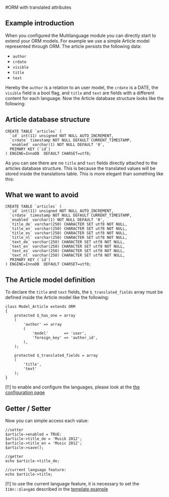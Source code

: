 #ORM with translated attributes

## Example introduction

When you configured the Multilanguage module you can directly start to extend your ORM models. For example we use a simple Article model represented through ORM. The article persists the following data:

* `author`
* `crdate`
* `visible`
* `title`
* `text` 

Hereby the `author` is a relation to an user model, the `crdate` is a DATE, the `visible` field is a bool flag, and `title` and `text` are fields with a different content for each language. Now the Article database structure looks like the following:

## Article database structure

	CREATE TABLE `articles` (
	  `id` int(11) unsigned NOT NULL AUTO_INCREMENT,
	  `crdate` timestamp NOT NULL DEFAULT CURRENT_TIMESTAMP,
	  `enabled` varchar(1) NOT NULL DEFAULT '0',
	  PRIMARY KEY (`id`)
	) ENGINE=InnoDB  DEFAULT CHARSET=utf8;


As you can see there are no `title` and `text` fields directly attached to the articles database structure. This is because the translated values will be stored inside the translations table. This is more elegant than something like this:

## What we want to avoid
	
	CREATE TABLE `articles` (
	  `id` int(11) unsigned NOT NULL AUTO_INCREMENT,
	  `crdate` timestamp NOT NULL DEFAULT CURRENT_TIMESTAMP,
	  `enabled` varchar(1) NOT NULL DEFAULT '0',
	  `title_de` varchar(250) CHARACTER SET utf8 NOT NULL,
	  `title_en` varchar(250) CHARACTER SET utf8 NOT NULL,
	  `title_es` varchar(250) CHARACTER SET utf8 NOT NULL,
	  `title_nl` varchar(250) CHARACTER SET utf8 NOT NULL,
	  `text_de` varchar(250) CHARACTER SET utf8 NOT NULL,
	  `text_en` varchar(250) CHARACTER SET utf8 NOT NULL,
	  `text_es` varchar(250) CHARACTER SET utf8 NOT NULL,
	  `text_nl` varchar(250) CHARACTER SET utf8 NOT NULL,
	  PRIMARY KEY (`id`)
	) ENGINE=InnoDB  DEFAULT CHARSET=utf8;


## The Article model definition

To declare the `title` and `text` fields, the `$_translated_fields` array must be defined inside the Article model like the following: 

	class Model_Article extends ORM
	{
		protected $_has_one = array
		(
		    'author' => array
		    (
		        'model'       => 'user',
		        'foreign_key' => 'author_id',
		    ),
		);
	    
		protected $_translated_fields = array
		(
			'title',
			'text'
		);
	}
	
[!!] to enable and configure the languages, please look at the [the configuration page](configuration)

## Getter / Setter

Now you can simple access each value: 

	//setter
	$article->enabled = TRUE:
	$article->title_de = 'Musik 2012';
	$article->title_en = 'Music 2012';
	$article->save();
	
	//getter
	echo $article->title_de;
	
	//current language feature:
	echo $article->title;
	
	
[!!] to use the current language feature, it is necessary to set the ` I18n::$lang`as described in the [template example](examples/template)
